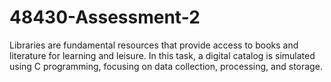 # 48430-Assessment-2
Libraries are fundamental resources that provide access to books and literature for learning and leisure. In this task, a digital catalog is simulated using C programming, focusing on data collection, processing, and storage.
